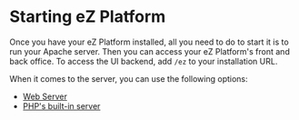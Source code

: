 #  Starting eZ Platform

Once you have your eZ Platform installed, all you need to do to start it is to run your Apache server. Then you can access your eZ Platform's front and back office. To access the UI backend, add `/ez` to your installation URL.

When it comes to the server, you can use the following options:

-   [Web Server](Web-Server_31429554.html)
-   [PHP's built-in server](31429556.html)
